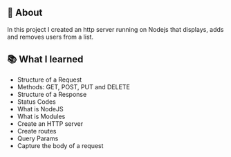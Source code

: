 ## 📌 About

<p>In this project I created an http server running on Nodejs that displays, adds and removes users from a list.</p>

## 📚 What I learned

* Structure of a Request
* Methods: GET, POST, PUT and DELETE
* Structure of a Response
* Status Codes
* What is NodeJS
* What is Modules
* Create an HTTP server
* Create routes
* Query Params
* Capture the body of a request
